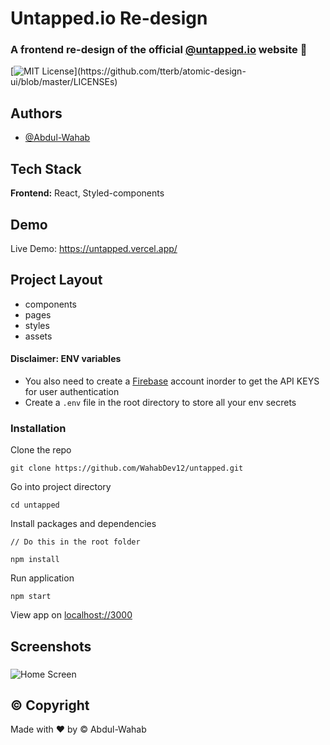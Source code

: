 
# Untapped.io Re-design
### A frontend re-design of the official [@untapped.io](https://untapped.io) website 🎉


[![MIT License](https://img.shields.io/apm/l/atomic-design-ui.svg?)](https://github.com/tterb/atomic-design-ui/blob/master/LICENSEs)


## Authors

- [@Abdul-Wahab](https://www.github.com/WahabDev12)


## Tech Stack

**Frontend:** React, Styled-components

## Demo

Live Demo: https://untapped.vercel.app/

## Project Layout

- components
- pages
- styles
- assets


#### Disclaimer: ENV variables

- You also need to create a [Firebase](https://firebase.google.com) account inorder to get the API KEYS for user authentication
- Create a `.env` file in the root directory to store all your env secrets

### Installation

Clone the repo

```
git clone https://github.com/WahabDev12/untapped.git
````
Go into project directory

```
cd untapped
```

Install packages and dependencies

```
// Do this in the root folder

npm install
```

Run application

```
npm start
```

View app on [localhost://3000](localhost://3000)


## Screenshots

###
![Home Screen](/frontend/github/homepage.png)



## &copy; Copyright

Made with ❤️ by &copy; Abdul-Wahab 
